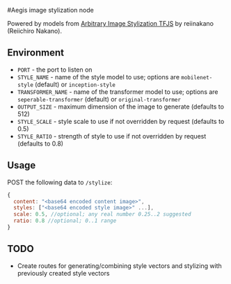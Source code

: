 #Aegis image stylization node

Powered by models from [Arbitrary Image Stylization TFJS](https://github.com/reiinakano/arbitrary-image-stylization-tfjs) by reiinakano (Reiichiro Nakano).

## Environment
* `PORT` - the port to listen on
* `STYLE_NAME` - name of the style model to use; options are `mobilenet-style` (default) or `inception-style`
* `TRANSFORMER_NAME` - name of the transformer model to use; options are `seperable-transformer` (default) or `original-transformer`
* `OUTPUT_SIZE` - maximum dimension of the image to generate (defaults to 512)
* `STYLE_SCALE` - style scale to use if not overridden by request (defaults to 0.5)
* `STYLE_RATIO` - strength of style to use if not overridden by request (defaults to 0.8)

## Usage
POST the following data to `/stylize`:
```js
{
  content: "<base64 encoded content image>",
  styles: ["<base64 encoded style image>" ...],
  scale: 0.5, //optional; any real number 0.25..2 suggested
  ratio: 0.8 //optional; 0..1 range
}
```

## TODO
* Create routes for generating/combining style vectors and stylizing with previously created style vectors
